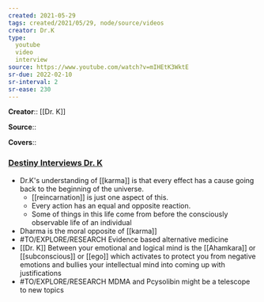 ```yaml
---
created: 2021-05-29
tags: created/2021/05/29, node/source/videos
creator: Dr.K
type:
  youtube
  video
  interview
source: https://www.youtube.com/watch?v=mIHEtK3WktE
sr-due: 2022-02-10
sr-interval: 2
sr-ease: 230
---
```

**Creator**:: [[Dr. K]]
 
**Source**::

**Covers**:: 
### [Destiny Interviews Dr. K](https://www.youtube.com/watch?v=mIHEtK3WktE)

- Dr.K's understanding of [[karma]] is that every effect has a cause going back to the beginning of the universe.
    - [[reincarnation]] is just one aspect of this.
    - Every action has an equal and opposite reaction.
    - Some of things in this life come from before the consciously observable life of an individual
- Dharma is the moral opposite of [[karma]]
- #TO/EXPLORE/RESEARCH  Evidence based alternative medicine
- [[Dr. K]] Between your emotional and logical mind is the [[Ahamkara]] or [[subconscious]] or [[ego]] which activates to protect you from negative emotions and bullies your intellectual mind into coming up with justifications
- #TO/EXPLORE/RESEARCH  MDMA and Pcysolibin might be a telescope to new topics
